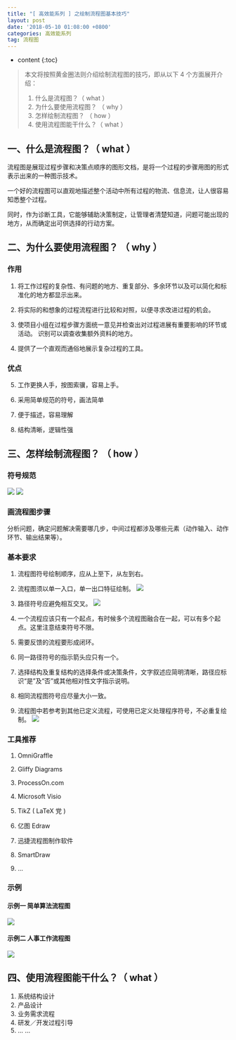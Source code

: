 ```yaml
---
title: "[ 高效能系列 ] 之绘制流程图基本技巧"
layout: post
date: '2018-05-10 01:08:00 +0800'
categories: 高效能系列
tag: 流程图
---
```


* content
{:toc}


> 本文将按照黄金圈法则介绍绘制流程图的技巧，即从以下 4 个方面展开介绍：
> 
> 1. 什么是流程图？（ what ）
> 2. 为什么要使用流程图？ （ why ）
> 3. 怎样绘制流程图？ （ how ）
> 4. 使用流程图能干什么？（ what ）
> 

## 一、什么是流程图？（ what ）
流程图是展现过程步骤和决策点顺序的图形文档，是将一个过程的步骤用图的形式表示出来的一种图示技术。

一个好的流程图可以直观地描述整个活动中所有过程的物流、信息流，让人很容易知悉整个过程。

同时，作为诊断工具，它能够辅助决策制定，让管理者清楚知道，问题可能出现的地方，从而确定出可供选择的行动方案。


## 二、为什么要使用流程图？ （ why ）
### 作用

1. 将工作过程的复杂性、有问题的地方、重复部分、多余环节以及可以简化和标准化的地方都显示出来。

2. 将实际的和想象的过程流程进行比较和对照，以便寻求改进过程的机会。

3. 使项目小组在过程步骤方面统一意见并检查出对过程进展有重要影响的环节或活动。
识别可以调查收集额外资料的地方。

4. 提供了一个直观而通俗地展示复杂过程的工具。

### 优点

5. 工作更换人手，按图索骥，容易上手。

6. 采用简单规范的符号，画法简单

7. 便于描述，容易理解

8. 结构清晰，逻辑性强


## 三、怎样绘制流程图？ （ how ）
### 符号规范
![](/styles/images/post_img/20180510/guifan2.png)
![](/styles/images/post_img/20180510/guifan1.png)

### 画流程图步骤
分析问题，确定问题解决需要哪几步，中间过程都涉及哪些元素（动作输入、动作环节、输出结果等）。

### 基本要求
1. 流程图符号绘制顺序，应从上至下，从左到右。

2. 流程图须以单一入口，单一出口特征绘制。
![](/styles/images/post_img/20180510/shili1.png)

3. 路径符号应避免相互交叉。
![](/styles/images/post_img/20180510/shili2.png)

4. 一个流程应该只有一个起点，有时候多个流程图融合在一起，可以有多个起点。这里注意结束符号不限。

5. 需要反馈的流程要形成闭环。

6. 同一路径符号的指示箭头应只有一个。

7. 选择结构及重复结构的选择条件或决策条件，文字叙述应简明清晰，路径应标识“是”及“否”或其他相对性文字指示说明。

8. 相同流程图符号应尽量大小一致。

9. 流程图中若参考到其他已定义流程，可使用已定义处理程序符号，不必重复绘制。
![](/styles/images/post_img/20180510/shili3.png)

### 工具推荐

1. OmniGraffle

1. Gliffy Diagrams

2. ProcessOn.com

2. Microsoft Visio 

3. TikZ ( LaTeX 党 )

4. 亿图 Edraw

5. 迅捷流程图制作软件 

3. SmartDraw

6. ...
### 示例
#### 示例一 简单算法流程图
![](/styles/images/post_img/20180510/demo1.png)

#### 示例二 人事工作流程图
![](/styles/images/post_img/20180510/demo2.jpeg)



## 四、使用流程图能干什么？（ what ）
1. 系统结构设计
2. 产品设计
2. 业务需求流程
3. 研发／开发过程引导
4. ... ...
